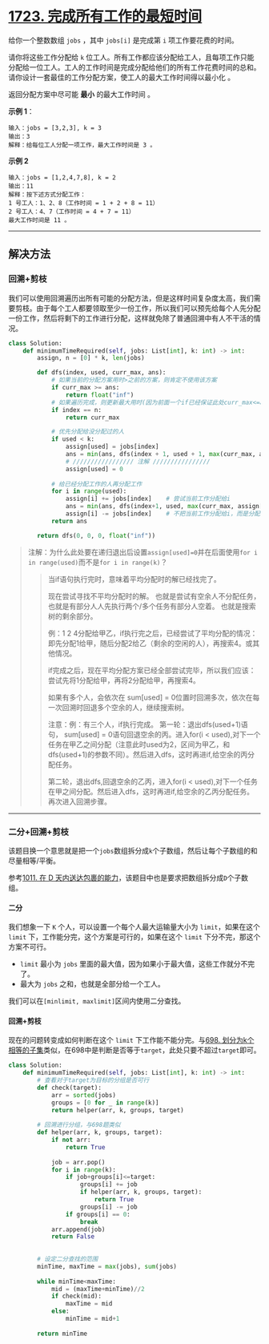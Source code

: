# [1723. 完成所有工作的最短时间](https://leetcode-cn.com/problems/find-minimum-time-to-finish-all-jobs/)

给你一个整数数组 `jobs` ，其中 `jobs[i]` 是完成第 `i` 项工作要花费的时间。

请你将这些工作分配给 `k` 位工人。所有工作都应该分配给工人，且每项工作只能分配给一位工人。工人的工作时间是完成分配给他们的所有工作花费时间的总和。请你设计一套最佳的工作分配方案，使工人的最大工作时间得以最小化 。

返回分配方案中尽可能 **最小** 的最大工作时间 。


**示例 1**：
```
输入：jobs = [3,2,3], k = 3
输出：3
解释：给每位工人分配一项工作，最大工作时间是 3 。
```

**示例 2**

```
输入：jobs = [1,2,4,7,8], k = 2
输出：11
解释：按下述方式分配工作：
1 号工人：1、2、8（工作时间 = 1 + 2 + 8 = 11）
2 号工人：4、7（工作时间 = 4 + 7 = 11）
最大工作时间是 11 。
```

---

## 解决方法

### 回溯+剪枝

我们可以使用回溯遍历出所有可能的分配方法，但是这样时间复杂度太高，我们需要剪枝。由于每个工人都要领取至少一份工作，所以我们可以预先给每个人先分配一份工作，然后将剩下的工作进行分配，这样就免除了普通回溯中有人不干活的情况。

```py
class Solution:
    def minimumTimeRequired(self, jobs: List[int], k: int) -> int:
        assign, n = [0] * k, len(jobs)

        def dfs(index, used, curr_max, ans):
            # 如果当前的分配方案用时>之前的方案，则肯定不使用该方案
            if curr_max >= ans:
                return float("inf")
            # 如果遍历完成，则更新最大用时(因为前面一个if已经保证此处curr_max<=ans)
            if index == n:
                return curr_max

            # 优先分配给没分配过的人
            if used < k:
                assign[used] = jobs[index]
                ans = min(ans, dfs(index + 1, used + 1, max(curr_max, assign[used]), ans))
                # ///////////////// 注解 ////////////////
                assign[used] = 0    
            
            # 给已经分配工作的人再分配工作
            for i in range(used):
                assign[i] += jobs[index]    # 尝试当前工作分配给i
                ans = min(ans, dfs(index+1, used, max(curr_max, assign[i]), ans))
                assign[i] -= jobs[index]    # 不把当前工作分配给i，而是分配给下一个人
            return ans

        return dfs(0, 0, 0, float("inf"))
```

> 注解：为什么此处要在递归退出后设置`assign[used]=0`并在后面使用`for i in range(used)`而不是`for i in range(k)`？
> > 当if语句执行完时，意味着平均分配时的解已经找完了。
> >
> > 现在尝试寻找不平均分配时的解。 也就是尝试有空余人不分配任务，也就是有部分人人先执行两个/多个任务有部分人空着。 也就是搜索树的剩余部分。
> > 
> > 例：1 2 4分配给甲乙，if执行完之后，已经尝试了平均分配的情况： 即先分配1给甲，随后分配2给乙（剩余的空闲的人），再搜索4。或其他情况。
> > 
> > if完成之后，现在平均分配方案已经全部尝试完毕，所以我们应该：尝试先将1分配给甲，再将2分配给甲，再搜索4。
> > 
> > 如果有多个人，会依次在 sum[used] = 0位置时回溯多次，依次在每一次回溯时回退多个空余的人，继续搜索树。
> > 
> > 注意：例：有三个人，if执行完成。 第一轮：退出dfs(used+1)语句， sum[used] = 0语句回退空余的丙。进入for(i < used),对下一个任务在甲乙之间分配（注意此时used为2，区间为甲乙，和dfs(used+1)的参数不同）。然后进入dfs，这时再进if,给空余的丙分配任务。
> > 
> > 第二轮，退出dfs,回退空余的乙丙，进入for(i < used),对下一个任务在甲之间分配。然后进入dfs，这时再进if,给空余的乙丙分配任务。再次进入回溯步骤。

---

### 二分+回溯+剪枝

该题目换一个意思就是把一个`jobs`数组拆分成`k`个子数组，然后让每个子数组的和尽量相等/平衡。

参考[1011. 在 D 天内送达包裹的能力](https://leetcode-cn.com/problems/capacity-to-ship-packages-within-d-days/)，该题目中也是要求把数组拆分成`D`个子数组。

#### 二分

我们想象一下 `K` 个人，可以设置一个每个人最大运输量大小为 `limit`，如果在这个 `limit` 下，工作能分完，这个方案是可行的，如果在这个 `limit` 下分不完，那这个方案不可行。

* `limit` 最小为 `jobs` 里面的最大值，因为如果小于最大值，这些工作就分不完了。
* 最大为 `jobs` 之和，也就是全部分给一个工人。

我们可以在`[minlimit, maxlimit]`区间内使用二分查找。

#### 回溯+剪枝

现在的问题转变成如何判断在这个 `limit` 下工作能不能分完。与[698. 划分为k个相等的子集](https://leetcode-cn.com/problems/partition-to-k-equal-sum-subsets/)类似，在698中是判断是否等于`target`，此处只要不超过`target`即可。

```py
class Solution:
    def minimumTimeRequired(self, jobs: List[int], k: int) -> int:
        # 查看对于target为目标的分组是否可行
        def check(target):
            arr = sorted(jobs)
            groups = [0 for _ in range(k)]
            return helper(arr, k, groups, target)
        
        # 回溯进行分组，与698题类似
        def helper(arr, k, groups, target):
            if not arr:
                return True
            
            job = arr.pop()
            for i in range(k):
                if job+groups[i]<=target:
                    groups[i] += job
                    if helper(arr, k, groups, target):
                        return True
                    groups[i] -= job
                if groups[i] == 0:
                    break
            arr.append(job)
            return False
        
        
        # 设定二分查找的范围
        minTime, maxTime = max(jobs), sum(jobs)
        
        while minTime<maxTime:
            mid = (maxTime+minTime)//2
            if check(mid):
                maxTime = mid
            else:
                minTime = mid+1
        
        return minTime
```
